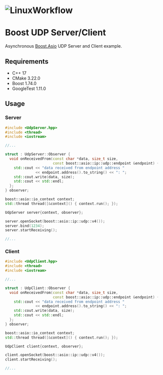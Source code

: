 # ![LinuxWorkflow](https://github.com/alejandrofsevilla/boost-udp-server-client/actions/workflows/Linux.yml/badge.svg)
# Boost UDP Server/Client
Asynchronous [Boost.Asio](https://www.boost.org/doc/libs/1_74_0/doc/html/boost_asio.html) UDP Server and Client example.
## Requirements
- C++ 17
- CMake 3.22.0
- Boost 1.74.0
- GoogleTest 1.11.0
## Usage
### Server
```cpp
#include <UdpServer.hpp>
#include <thread>
#include <iostream>

//...

struct : UdpServer::Observer {
  void onReceivedFrom(const char *data, size_t size,
                      const boost::asio::ip::udp::endpoint &endpoint) {
    std::cout << "data received from endpoint address "
              << endpoint.address().to_string() << ": ";
    std::cout.write(data, size);
    std::cout << std::endl;
  };
} observer;

boost::asio::io_context context;
std::thread thread([&context]() { context.run(); });

UdpServer server{context, observer};

server.openSocket(boost::asio::ip::udp::v4());
server.bind(1234);
server.startReceiving();

//...
```
### Client
```cpp
#include <UdpClient.hpp>
#include <thread>
#include <iostream>

//...

struct : UdpClient::Observer {
  void onReceivedFrom(const char *data, size_t size,
                      const boost::asio::ip::udp::endpoint &endpoint) {
    std::cout << "data received from endpoint address "
              << endpoint.address().to_string() << ": ";
    std::cout.write(data, size);
    std::cout << std::endl;
  };
} observer;

boost::asio::io_context context;
std::thread thread([&context]() { context.run(); });

UdpClient client{context, observer};

client.openSocket(boost::asio::ip::udp::v4());
client.startReceiving();

//...
```
